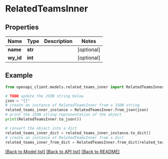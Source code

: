 # RelatedTeamsInner


## Properties

Name | Type | Description | Notes
------------ | ------------- | ------------- | -------------
**name** | **str** |  | [optional] 
**wy_id** | **int** |  | [optional] 

## Example

```python
from openapi_client.models.related_teams_inner import RelatedTeamsInner

# TODO update the JSON string below
json = "{}"
# create an instance of RelatedTeamsInner from a JSON string
related_teams_inner_instance = RelatedTeamsInner.from_json(json)
# print the JSON string representation of the object
print(RelatedTeamsInner.to_json())

# convert the object into a dict
related_teams_inner_dict = related_teams_inner_instance.to_dict()
# create an instance of RelatedTeamsInner from a dict
related_teams_inner_from_dict = RelatedTeamsInner.from_dict(related_teams_inner_dict)
```
[[Back to Model list]](../README.md#documentation-for-models) [[Back to API list]](../README.md#documentation-for-api-endpoints) [[Back to README]](../README.md)


